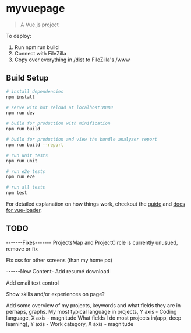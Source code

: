 # myvuepage

> A Vue.js project

To deploy:
1. Run npm run build
2. Connect with FileZilla
3. Copy over everything in /dist to FileZilla's /www

## Build Setup

``` bash
# install dependencies
npm install

# serve with hot reload at localhost:8080
npm run dev

# build for production with minification
npm run build

# build for production and view the bundle analyzer report
npm run build --report

# run unit tests
npm run unit

# run e2e tests
npm run e2e

# run all tests
npm test
```

For detailed explanation on how things work, checkout the [guide](http://vuejs-templates.github.io/webpack/) and [docs for vue-loader](http://vuejs.github.io/vue-loader).

## TODO

-------Fixes-------
ProjectsMap and ProjectCircle is currently unusued,
remove or fix

Fix css for other screens (than my home pc)

------New Content-
Add resumé download

Add email text control

Show skills and/or experiences on page?

Add some overview of my projects, keywords and what fields they are in
perhaps, graphs.
My most typical language in projects, Y axis - Coding language, X axis - magnitude
What fields I do most projects in(app, deep learning), Y axis - Work category, X axis - magnitude
